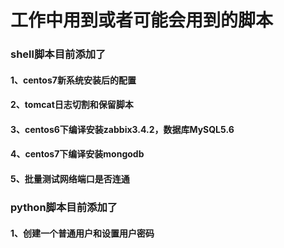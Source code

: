 # 工作中用到或者可能会用到的脚本
### shell脚本目前添加了

#### 1、centos7新系统安装后的配置

#### 2、tomcat日志切割和保留脚本

#### 3、centos6下编译安装zabbix3.4.2，数据库MySQL5.6

#### 4、centos7下编译安装mongodb

#### 5、批量测试网络端口是否连通



### python脚本目前添加了

#### 1、创建一个普通用户和设置用户密码